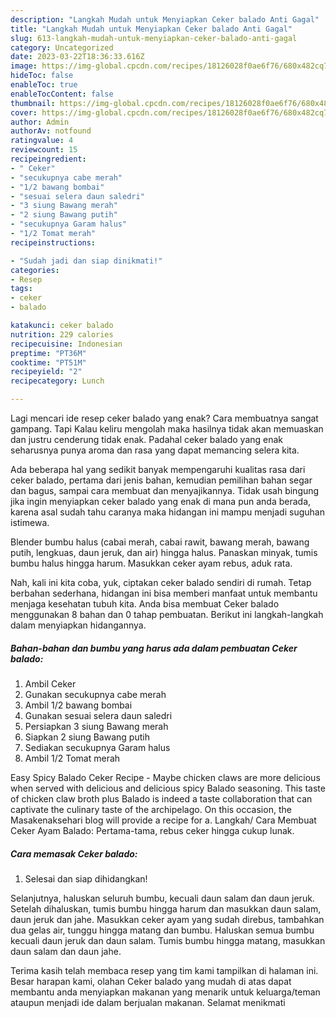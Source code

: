 ```yaml
---
description: "Langkah Mudah untuk Menyiapkan Ceker balado Anti Gagal"
title: "Langkah Mudah untuk Menyiapkan Ceker balado Anti Gagal"
slug: 613-langkah-mudah-untuk-menyiapkan-ceker-balado-anti-gagal
category: Uncategorized
date: 2023-03-22T18:36:33.616Z
image: https://img-global.cpcdn.com/recipes/18126028f0ae6f76/680x482cq70/ceker-balado-foto-resep-utama.jpg
hideToc: false
enableToc: true
enableTocContent: false
thumbnail: https://img-global.cpcdn.com/recipes/18126028f0ae6f76/680x482cq70/ceker-balado-foto-resep-utama.jpg
cover: https://img-global.cpcdn.com/recipes/18126028f0ae6f76/680x482cq70/ceker-balado-foto-resep-utama.jpg
author: Admin
authorAv: notfound
ratingvalue: 4
reviewcount: 15
recipeingredient:
- " Ceker"
- "secukupnya cabe merah"
- "1/2 bawang bombai"
- "sesuai selera daun saledri"
- "3 siung Bawang merah"
- "2 siung Bawang putih"
- "secukupnya Garam halus"
- "1/2 Tomat merah"
recipeinstructions:

- "Sudah jadi dan siap dinikmati!"
categories:
- Resep
tags:
- ceker
- balado

katakunci: ceker balado 
nutrition: 229 calories
recipecuisine: Indonesian
preptime: "PT36M"
cooktime: "PT51M"
recipeyield: "2"
recipecategory: Lunch

---
```



Lagi mencari ide resep ceker balado yang enak? Cara membuatnya sangat gampang. Tapi Kalau keliru mengolah maka hasilnya tidak akan memuaskan dan justru cenderung tidak enak. Padahal ceker balado yang enak seharusnya punya aroma dan rasa yang dapat memancing selera kita.


Ada beberapa hal yang sedikit banyak mempengaruhi kualitas rasa dari ceker balado, pertama dari jenis bahan, kemudian pemilihan bahan segar dan bagus, sampai cara membuat dan menyajikannya. Tidak usah bingung jika ingin menyiapkan ceker balado yang enak di mana pun anda berada, karena asal sudah tahu caranya maka hidangan ini mampu menjadi suguhan istimewa.

Blender bumbu halus (cabai merah, cabai rawit, bawang merah, bawang putih, lengkuas, daun jeruk, dan air) hingga halus. Panaskan minyak, tumis bumbu halus hingga harum. Masukkan ceker ayam rebus, aduk rata.


Nah, kali ini kita coba, yuk, ciptakan ceker balado sendiri di rumah. Tetap berbahan sederhana, hidangan ini bisa memberi manfaat untuk membantu menjaga kesehatan tubuh kita. Anda bisa membuat Ceker balado menggunakan 8 bahan dan 0 tahap pembuatan. Berikut ini langkah-langkah dalam menyiapkan hidangannya.

<!--inarticleads1-->

##### Bahan-bahan dan bumbu yang harus ada dalam pembuatan Ceker balado:

1. Ambil  Ceker
1. Gunakan secukupnya cabe merah
1. Ambil 1/2 bawang bombai
1. Gunakan sesuai selera daun saledri
1. Persiapkan 3 siung Bawang merah
1. Siapkan 2 siung Bawang putih
1. Sediakan secukupnya Garam halus
1. Ambil 1/2 Tomat merah


Easy Spicy Balado Ceker Recipe - Maybe chicken claws are more delicious when served with delicious and delicious spicy Balado seasoning. This taste of chicken claw broth plus Balado is indeed a taste collaboration that can captivate the culinary taste of the archipelago. On this occasion, the Masakenaksehari blog will provide a recipe for a. Langkah/ Cara Membuat Ceker Ayam Balado: Pertama-tama, rebus ceker hingga cukup lunak. 

<!--inarticleads2-->

##### Cara memasak Ceker balado:


1. Selesai dan siap dihidangkan!

Selanjutnya, haluskan seluruh bumbu, kecuali daun salam dan daun jeruk. Setelah dihaluskan, tumis bumbu hingga harum dan masukkan daun salam, daun jeruk dan jahe. Masukkan ceker ayam yang sudah direbus, tambahkan dua gelas air, tunggu hingga matang dan bumbu. Haluskan semua bumbu kecuali daun jeruk dan daun salam. Tumis bumbu hingga matang, masukkan daun salam dan daun jahe. 

Terima kasih telah membaca resep yang tim kami tampilkan di halaman ini. Besar harapan kami, olahan Ceker balado yang mudah di atas dapat membantu anda menyiapkan makanan yang menarik untuk keluarga/teman ataupun menjadi ide dalam berjualan makanan. Selamat menikmati
